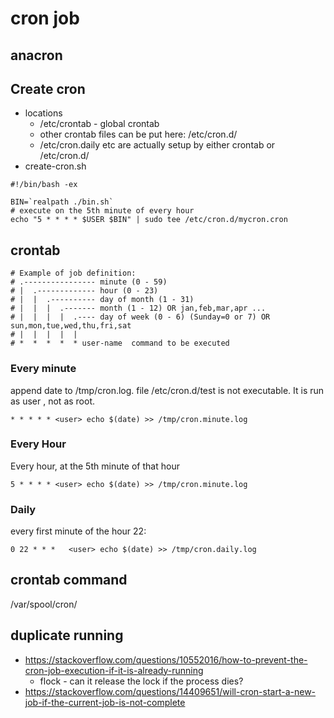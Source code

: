 # cron job
## anacron

## Create cron
* locations
  * /etc/crontab - global crontab
  * other crontab files can be put here: /etc/cron.d/
  * /etc/cron.daily etc are actually setup by either crontab or /etc/cron.d/
* create-cron.sh
```
#!/bin/bash -ex

BIN=`realpath ./bin.sh`
# execute on the 5th minute of every hour
echo "5 * * * * $USER $BIN" | sudo tee /etc/cron.d/mycron.cron
```

## crontab
```
# Example of job definition:
# .---------------- minute (0 - 59)
# |  .------------- hour (0 - 23)
# |  |  .---------- day of month (1 - 31)
# |  |  |  .------- month (1 - 12) OR jan,feb,mar,apr ...
# |  |  |  |  .---- day of week (0 - 6) (Sunday=0 or 7) OR sun,mon,tue,wed,thu,fri,sat
# |  |  |  |  |
# *  *  *  *  * user-name  command to be executed

```
### Every minute
append date to /tmp/cron.log. file /etc/cron.d/test is not executable. It is run as user <user>, not as root.
```
* * * * * <user> echo $(date) >> /tmp/cron.minute.log
```
### Every Hour
Every hour, at the 5th minute of that hour
```
5 * * * * <user> echo $(date) >> /tmp/cron.minute.log
```
  
### Daily
every first minute of the hour 22:
```
0 22 * * *   <user> echo $(date) >> /tmp/cron.daily.log
```

## crontab command
/var/spool/cron/<user>

## duplicate running
* https://stackoverflow.com/questions/10552016/how-to-prevent-the-cron-job-execution-if-it-is-already-running
  * flock - can it release the lock if the process dies?
* https://stackoverflow.com/questions/14409651/will-cron-start-a-new-job-if-the-current-job-is-not-complete
